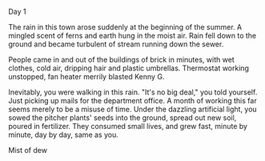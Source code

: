 Day 1

The rain in this town arose suddenly at the beginning of the summer. A mingled scent of ferns and earth hung in the moist air. Rain fell down to the ground and became turbulent of stream running down the sewer.

People came in and out of the buildings of brick in minutes, with wet clothes, cold air, dripping hair and plastic umbrellas. Thermostat working unstopped, fan heater merrily blasted Kenny G.

Inevitably, you were walking in this rain. "It's no big deal," you told yourself. Just picking up mails for the department office. A month of working this far seems merely to be a misuse of time. Under the dazzling artificial light, you sowed the pitcher plants' seeds into the ground, spread out new soil, poured in fertilizer. They consumed small lives, and grew fast, minute by minute, day by day, same as you.

Mist of dew 


